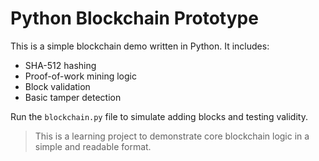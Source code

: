# Python Blockchain Prototype

This is a simple blockchain demo written in Python. It includes:

- SHA-512 hashing
- Proof-of-work mining logic
- Block validation
- Basic tamper detection

Run the `blockchain.py` file to simulate adding blocks and testing validity.

> This is a learning project to demonstrate core blockchain logic in a simple and readable format.

